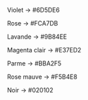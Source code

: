 Violet -> #6D5DE6

Rose -> #FCA7DB

Lavande → #9B84EE

Magenta clair → #E37ED2

Parme → #BBA2F5

Rose mauve → #F5B4E8

Noir -> #020102
